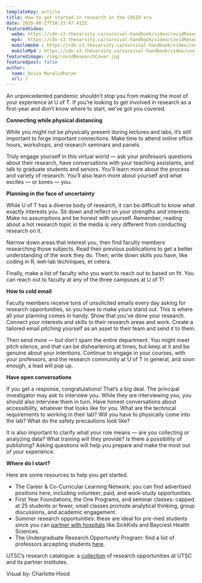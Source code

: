 ```yaml
---
templateKey: article
title: How to get started in research in the COVID era
date: 2020-08-27T10:33:47.411Z
featuredVideo:
  webm: https://cdn-s3.thevarsity.ca/survival-handbook/video/covidResearch-desktop.webm
  mp4:  https://cdn-s3.thevarsity.ca/survival-handbook/video/covidResearch-desktop.mp4
  mobileWebm : https://cdn-s3.thevarsity.ca/survival-handbook/video/covidResearch-mobile.webm
  mobileMp4 : https://cdn-s3.thevarsity.ca/survival-handbook/video/covidResearch-mobile.mp4
featuredimage: /img/covidResearchCover.jpg
featuredpost: false
author:
  name: Oviya Muralidharan
  url: /
---
```

<!--StartFragment-->

An unprecedented pandemic shouldn’t stop you from making the most of your experience at U of T. If you’re looking to get involved in research as a first-year and don’t know where to start, we’ve got you covered.

**Connecting while physical distancing**

While you might not be physically present during lectures and labs, it’s still important to forge important connections. Make time to attend online office hours, workshops, and research seminars and panels.

Truly engage yourself in this virtual world — ask your professors questions about their research, have conversations with your teaching assistants, and talk to graduate students and seniors. You’ll learn more about the process and variety of research. You’ll also learn more about yourself and what excites — or bores — you.

**Planning in the face of uncertainty**

While U of T has a diverse body of research, it can be difficult to know what exactly interests you. Sit down and reflect on your strengths and interests. Make no assumptions and be honest with yourself. Remember, reading about a hot research topic in the media is very different from conducting research on it.

Narrow down areas that interest you, then find faculty members researching those subjects. Read their previous publications to get a better understanding of the work they do. Then, write down skills you have, like coding in R, wet-lab techniques, et cetera.

Finally, make a list of faculty who you want to reach out to based on fit. You can reach out to faculty at any of the three campuses at U of T!

**How to cold email**

Faculty members receive tons of unsolicited emails every day asking for research opportunities, so you have to make yours stand out. This is where all your planning comes in handy. Show that you’ve done your research. Connect your interests and skills to their research areas and work. Create a tailored email pitching yourself as an asset to their team and send it to them.

Then send more — but don’t spam the entire department. You might meet pitch silence, and that can be disheartening at times, but keep at it and be genuine about your intentions. Continue to engage in your courses, with your professors, and the research community at U of T in general, and soon enough, a lead will pop up.

**Have open conversations**

If you get a response, congratulations! That’s a big deal. The principal investigator may ask to interview you. While they are interviewing you, you should also interview them in turn. Have honest conversations about accessibility, whatever that looks like for you. What are the technical requirements to working in their lab? Will you have to physically come into the lab? What do the safety precautions look like?

It is also important to clarify what your role means — are you collecting or analyzing data? What training will they provide? Is there a possibility of publishing? Asking questions will help you prepare and make the most out of your experience.

**Where do I start?**

Here are some resources to help you get started.

* The Career & Co-Curricular Learning Network: you can find advertised positions here, including volunteer, paid, and work-study opportunities.
* First Year Foundations, the One Programs, and seminar classes: capped at 25 students or fewer, small classes promote analytical thinking, group discussions, and academic engagement.
* Summer research opportunities: these are ideal for pre-med students since you can [partner with hospitals](https://glse.utoronto.ca/undergraduate-research-opportunities) like SickKids and Baycrest Health Sciences.
* The Undergraduate Research Opportunity Program: find a list of professors accepting students [here](https://www.artsci.utoronto.ca/current/academics/research-opportunities/research-opportunities-program).

UTSC’s research catalogue: a [collection](https://www.utsc.utoronto.ca/aacc/research-catalogue) of research opportunities at UTSC and its partner institutes.

Visual by: Charlotte Hood
<!--EndFragment-->
